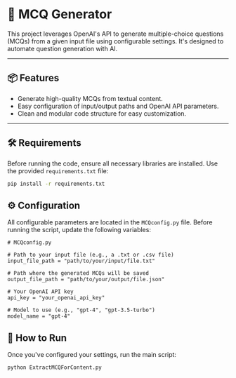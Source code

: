 # 🧠 MCQ Generator

This project leverages OpenAI's API to generate multiple-choice questions (MCQs) from a given input file using configurable settings. It's designed to automate question generation with AI.

---

## 📦 Features

- Generate high-quality MCQs from textual content.
- Easy configuration of input/output paths and OpenAI API parameters.
- Clean and modular code structure for easy customization.

---

## 🛠️ Requirements

Before running the code, ensure all necessary libraries are installed. Use the provided `requirements.txt` file:

```bash
pip install -r requirements.txt
```

## ⚙️ Configuration

All configurable parameters are located in the ```MCQconfig.py``` file. Before running the script, update the following variables:

```
# MCQconfig.py

# Path to your input file (e.g., a .txt or .csv file)
input_file_path = "path/to/your/input/file.txt"

# Path where the generated MCQs will be saved
output_file_path = "path/to/your/output/file.json"

# Your OpenAI API key
api_key = "your_openai_api_key"

# Model to use (e.g., "gpt-4", "gpt-3.5-turbo")
model_name = "gpt-4"
```
## 🚀 How to Run

Once you've configured your settings, run the main script:

```
python ExtractMCQForContent.py
```
